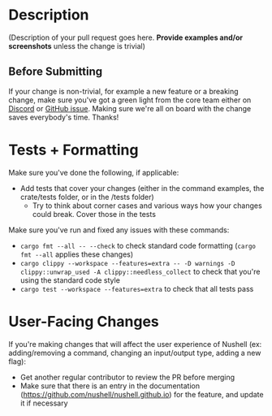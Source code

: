 # Description

(Description of your pull request goes here. **Provide examples and/or screenshots** unless the change is trivial)

## Before Submitting

If your change is non-trivial, for example a new feature or a breaking change, make sure you've got a green light from the core team either on [Discord](https://discordapp.com/invite/NtAbbGn) or [GitHub issue](https://github.com/nushell/nushell/issues/new/choose).
Making sure we're all on board with the change saves everybody's time.
Thanks!

# Tests + Formatting

Make sure you've done the following, if applicable:

- Add tests that cover your changes (either in the command examples, the crate/tests folder, or in the /tests folder)
  - Try to think about corner cases and various ways how your changes could break. Cover those in the tests

Make sure you've run and fixed any issues with these commands:

- `cargo fmt --all -- --check` to check standard code formatting (`cargo fmt --all` applies these changes)
- `cargo clippy --workspace --features=extra -- -D warnings -D clippy::unwrap_used -A clippy::needless_collect` to check that you're using the standard code style
- `cargo test --workspace --features=extra` to check that all tests pass

# User-Facing Changes

If you're making changes that will affect the user experience of Nushell (ex: adding/removing a command, changing an input/output type, adding a new flag):

- Get another regular contributor to review the PR before merging
- Make sure that there is an entry in the documentation (https://github.com/nushell/nushell.github.io) for the feature, and update it if necessary
